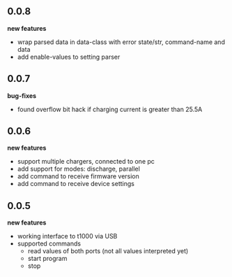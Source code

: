 
## 0.0.8

**new features**
* wrap parsed data in data-class with error state/str, command-name and data
* add enable-values to setting parser

## 0.0.7

**bug-fixes**
* found overflow bit hack if charging current is greater than 25.5A

## 0.0.6

**new features**
* support multiple chargers, connected to one pc
* add support for modes: discharge, parallel
* add command to receive firmware version
* add command to receive device settings

## 0.0.5

**new features**
* working interface to t1000 via USB
* supported commands
    * read values of both ports (not all values interpreted yet)
    * start program
    * stop
